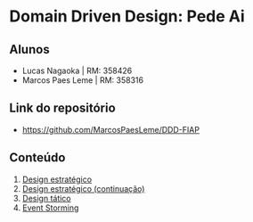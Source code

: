 # Domain Driven Design: Pede Ai

## Alunos

- Lucas Nagaoka | RM: 358426
- Marcos Paes Leme | RM: 358316

## Link do repositório

- https://github.com/MarcosPaesLeme/DDD-FIAP

## Conteúdo

1. [Design estratégico](./README_Pede_Ai.md)
2. [Design estratégico (continuação)](./README_Aula_2.md)
3. [Design tático](./README_Aula_3.md)
4. [Event Storming](./README_Aula_4.md)
